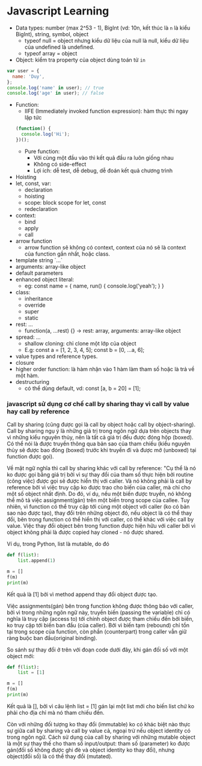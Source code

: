# Javascript Learning
- Data types: number (max  2^53 - 1), BigInt (vd: 10n, kết thúc là `n` là kiểu BigInt), string, symbol, object
  - typeof null = object nhưng kiểu dữ liệu của null là null, kiểu dữ liệu của undefined là undefined.
  - typeof array = object
- Object: kiểm tra property của object dùng toán tử `in` 
```javascript
var user = {
  name: 'Duy',
};
console.log('name' in user); // true
console.log('age' in user); // false
```
- Function:
  - IIFE (Immediately invoked function expression): hàm thực thi ngay lập tức
  ```javascript
  (function() {
    console.log('Hi');
  })();
  ```
  - Pure function:
    - Với cùng một đầu vào thì kết quả đầu ra luôn giống nhau
    - Không có side-effect
    - Lợi ích: dễ test, dễ debug, dễ đoán kết quả chương trình
- Hoisting
- let, const, var:
  - declaration
  - hoisting
  - scope: block scope for let, const
  - redeclaration
- context:
  - bind
  - apply
  - call
- arrow function
  - arrow function sẽ không có context, context của nó sẽ là context của function gần nhất, hoặc class.
- template string \`...\`
- arguments: array-like object
- default parameters
- enhanced object literal:
  - eg: const name = {
        name,
        run() {
          console.log('yeah');
        }
    }
- class:
  - inheritance
  - override
  - super
  - static
- rest: ...
  - function(a, ...rest) {} -> rest: array, arguments: array-like object
- spread: ...
  - shallow cloning: chỉ clone một lớp của object
  - E.g: 
    const a = \[1, 2, 3, 4, 5\];
    const b = \[0, ...a, 6\];
- value types and reference types.
- closure
- higher order function: là hàm nhận vào 1 hàm làm tham số hoặc là trả về một hàm.
- destructuring
  - có thể dùng default, vd: const \[a, b = 20\] = \[1\];

### javascript sử dụng cơ chế call by sharing thay vì call by value hay call by reference
Call by sharing (cũng được gọi là call by object hoặc call by object-sharing). Call by sharing ngụ ý là những giá trị trong ngôn ngữ dựa trên objects thay vì những kiểu nguyên thủy, nên là tất cả giá trị đều được đóng hộp (boxed). Có thể nói là được truyền thông qua bản sao của tham chiếu (kiểu nguyên thủy sẽ được bao đóng (boxed) trước khi truyền đi và được mở (unboxed) tại function được gọi).

Về mặt ngữ nghĩa thì call by sharing khác với call by reference: "Cụ thể là nó ko được gọi bằng giá trị bởi vì sự thay đổi của tham số thực hiện bởi routine (công việc) được gọi sẽ được hiển thị với caller. Và nó không phải là call by reference bởi vì việc truy cập ko được trao cho biến của caller, mà chỉ cho một số object nhất định. Do đó, ví dụ, nếu một biến được truyền, nó không thể mô tả việc assignment(gán) trên một biến trong scope của callee. Tuy nhiên, vì function có thể truy cập tới cùng một object với caller (ko có bản sao nào được tạo), thay đổi trên những object đó, nếu object là có thể thay đổi, bên trong function có thể hiển thị với caller, có thể khác với việc call by value. Việc thay đổi object bên trong function được hiện hữu với caller bởi vì object không phải là được copied hay cloned - nó được shared.

Ví dụ, trong Python, list là mutable, do đó
```python
def f(list):
    list.append(1)

m = []
f(m)
print(m)
```
Kết quả là [1] bởi vì method append thay đổi object được tạo.

Việc assignments(gán) bên trong function không được thông báo với caller, bởi vì trong những ngôn ngữ này, truyền biến (passing the variable) chỉ có nghĩa là truy cập (access to) tới chính object được tham chiếu đến bởi biến, ko truy cập tới biến ban đầu (của caller). Bởi vì biến tạm (rebound) chỉ tồn tại trong scope của function, còn phần (counterpart) trong caller vẫn giữ ràng buộc ban đầu(original binding).

So sánh sự thay đổi ở trên với đoạn code dưới đây, khi gán đối số với một object mới:

```python
def f(list):
    list = [1]

m = []
f(m)
print(m)
```

Kết quả là [], bởi vì câu lệnh list = [1] gán lại một list mới cho biến list chứ ko phải cho địa chỉ mà nó tham chiếu đến.

Còn với những đối tượng ko thay đổi (immutable) ko có khác biệt nào thực sự giữa call by sharing và call by value cả, ngoại trừ nếu object identity có trong ngôn ngữ. Cách sử dụng của call by sharing với những mutable object là một sự thay thế cho tham số input/output: tham số (parameter) ko được gán(đối số không được ghi đè và object identity ko thay đổi), nhưng object(đối số) là có thể thay đổi (mutated).
